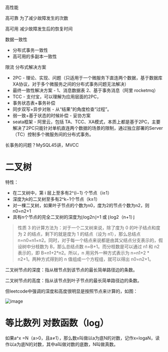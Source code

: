 

高性能

高可靠 为了减少故障发生的次数

高可用 减少故障发生后的恢复时间

数据一致性
* 分布式事务一致性
* 高可用的多副本一致性




限流
分布式解决方案
* 2PC - 理论、实现、问题（只适用于一个微服务下直连两个数据，基于数据库XA协议，对于多个微服务之间的分布式事务问题无法解决）
* 最终一致性解决方案 - 1、消息数据表 2、基于事务消息（阿里 rocketmq）
* TCC - 支付宝，可以理解为应用层面的2PC，
* 事务状态表+事务补偿
* 同步双写+异步对账 - 从“结果”的角度检查“过程”。
* 弱一致+基于状态的时候补偿 - 妥协方案
* seata框架 - 阿里云，包括 TA、TCC、XA模式，本质上都是基于2PC，主要解决了2PC只能针对单机直连两个数据的场景的限制，通过独立部署的Server（TC）控制多个微服务间的分布式事务。


长事务的问题？MySQL45讲，MVCC






# 二叉树

特性：
* 在二叉树中，第 i 层上至多有2^(i−1) 个节点（i≥1）
* 深度为k的二叉树至多有2^k−1个节点（k≥1）
* 对一棵二叉树，如果叶子节点的个数为n0，度为2的节点个数为n2，则n0=n2+1
* 具有n个节点的完全二叉树的深度为⌊log2n⌋+1 或 ⌊log2（n+1）⌋

> 性质 3 的计算方法为：对于一个二叉树来说，除了度为 0 的叶子结点和度为 2 的结点，剩下的就是度为 1 的结点（设为 n1），那么总结点 n=n0+n1+n2。同时，对于每一个结点来说都是由其父结点分支表示的，假设树中分枝数为 B，那么总结点数 n=B+1。而分枝数是可以通过 n1 和 n2 表示的，即 B=n1+2*n2。所以，n 用另外一种方式表示为 n=n1+2 * n2+1。两种方式得到的 n 值组成一个方程组，就可以得出 n0=n2+1。

二叉树节点的深度：指从根节点到该节点的最长简单路径边的条数。

二叉树节点的高度：指从该节点到叶子节点的最长简单路径边的条数。

但leetcode中强调的深度和高度很明显是按照节点来计算的，如图：

![image](https://github.com/ProgrammerGoGo/document/assets/98639494/5319f0c2-1b27-4465-ab7e-295d183533a8)


# 等比数列 对数函数（log）
如果a^x =N（a>0，且a≠1），那么数x叫做以a为底N的对数，记作x=logaN，读作以a为底N的对数，其中a叫做对数的底数，N叫做真数。














